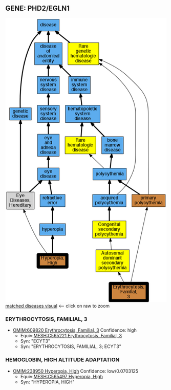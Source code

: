 
## GENE: PHD2/EGLN1

![image](PHD2-EGLN1.png)
[matched diseases visual](PHD2-EGLN1.png)  <-- click on raw to zoom


### ERYTHROCYTOSIS, FAMILIAL, 3
 * [OMIM:609820 Erythrocytosis, Familial, 3](http://beta.monarchinitiative.org/disease/OMIM:609820) Confidence: high
    * Equiv:[MESH:C565221 Erythrocytosis, Familial, 3](http://beta.monarchinitiative.org/disease/MESH:C565221)
    * Syn: "ECYT3"
    * Syn: "ERYTHROCYTOSIS, FAMILIAL, 3; ECYT3"

### HEMOGLOBIN, HIGH ALTITUDE ADAPTATION
 * [OMIM:238950 Hyperopia, High](http://beta.monarchinitiative.org/disease/OMIM:238950) Confidence: low/0.0703125
    * Equiv:[MESH:C565497 Hyperopia, High](http://beta.monarchinitiative.org/disease/MESH:C565497)
    * Syn: "HYPEROPIA, HIGH"
